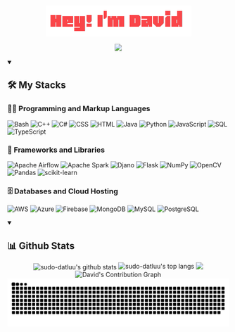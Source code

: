 <p align="center">
  <!-- Typing SVG by DenverCoder1 - https://github.com/DenverCoder1/readme-typing-svg -->
  <img src="./text-logo.png" />
</p>

<p align="center">
  <!-- Typing SVG by DenverCoder1 - https://github.com/DenverCoder1/readme-typing-svg -->
  <img src="https://readme-typing-svg.demolab.com/?lines=A%20builder,%20An%20explorer,%20A%20learner;Data%20and%20Software%20Engineer;4%20years%20of%20coding%20experience&center=true&width=440&height=45&color=FA4549&vCenter=true&pause=1000&size=22" />
</p>

<details open>
  <summary><h2>🛠️ My Stacks</h2></summary>
  <h3>👨‍💻 Programming and Markup Languages</h3>
  <p>
    <img alt="Bash" src="https://img.shields.io/badge/Bash-121011.svg?logo=gnu-bash&logoColor=white">
    <img alt="C++" src="https://custom-icon-badges.demolab.com/badge/C++-9C033A.svg?logo=cpp2&logoColor=white">
    <img alt="C#" src="https://custom-icon-badges.demolab.com/badge/C%23-68217A.svg?logo=cs2&logoColor=white">
    <img alt="CSS" src="https://img.shields.io/badge/CSS-1572B6.svg?logo=css3&logoColor=white">
    <img alt="HTML" src="https://img.shields.io/badge/HTML-E34F26.svg?logo=html5&logoColor=white">
    <img alt="Java" src="https://custom-icon-badges.demolab.com/badge/Java-007396.svg?logo=java&logoColor=white">
    <img alt="Python" src="https://img.shields.io/badge/Python-14354C.svg?logo=python&logoColor=white">
    <img alt="JavaScript" src="https://img.shields.io/badge/JavaScript-F7DF1E.svg?logo=javascript&logoColor=black">
    <img alt="SQL" src="https://custom-icon-badges.demolab.com/badge/SQL-025E8C.svg?logo=database&logoColor=white">
    <img alt="TypeScript" src="https://img.shields.io/badge/TypeScript-007ACC.svg?logo=typescript&logoColor=white">
  </p>
  <h3>🧰 Frameworks and Libraries</h3>
  <p>
    <img alt="Apache Airflow" src="https://img.shields.io/badge/Apache%20Airflow-017CEE?logo=Apache%20Airflow&logoColor=white">
    <img alt="Apache Spark" src="https://img.shields.io/badge/Apache%20Spark-FDEE21?logo=apachespark&logoColor=black">
    <img alt="Djano" src="https://img.shields.io/badge/django-%23092E20.svg?logo=django&logoColor=white">
    <img alt="Flask" src="https://img.shields.io/badge/Flask-000000.svg?logo=flask&logoColor=white">
    <img alt="NumPy" src="https://img.shields.io/badge/Numpy-013243.svg?logo=numpy&logoColor=white">
    <img alt="OpenCV" src="https://img.shields.io/badge/opencv-%23white.svg?logo=opencv&logoColor=white">
    <img alt="Pandas" src="https://img.shields.io/badge/Pandas-150458.svg?logo=pandas&logoColor=white">
    <img alt="scikit-learn" src="https://img.shields.io/badge/scikit--learn-%23F7931E.svg?logo=scikit-learn&logoColor=white">
  </p>
  <h3>🗄️ Databases and Cloud Hosting</h3>
  <p>
    <img alt="AWS" src="https://img.shields.io/badge/azure-%230072C6.svg?logo=microsoftazure&logoColor=white">
    <img alt="Azure" src="https://img.shields.io/badge/AWS-%23FF9900.svg?logo=amazon-aws&logoColor=white">
    <img alt="Firebase" src ="https://img.shields.io/badge/firebase-%23039BE5.svg?logo=firebase">
    <img alt="MongoDB" src ="https://img.shields.io/badge/MongoDB-4ea94b.svg?logo=mongodb&logoColor=white">
    <img alt="MySQL" src="https://img.shields.io/badge/MySQL-00f.svg?logo=mysql&logoColor=white">
    <img alt="PostgreSQL" src ="https://img.shields.io/badge/PostgreSQL-316192.svg?logo=postgresql&logoColor=white">
  </p>
</details>

<details open> 
    <summary><h2>📊 Github Stats</h2></summary>
    <div align="center"">
        <img alt="sudo-datluu's github stats" src="https://github-readme-stats-ddatluu.vercel.app/api?hide_border=true&title_color=FA4549&icon_color=FA4549&text_color=ffffff&bg_color=0d1117&show_icons=true&count_private=true&username=sudo-datluu&ring_color=5acbe"/>
        <img alt="sudo-datluu's top langs" src="https://github-readme-stats.vercel.app/api/top-langs/?username=sudo-datluu&layout=compact&hide_border=true&title_color=FA4549&icon_color=FA4549&text_color=ffffff&bg_color=0d1117&show_icons=true&count_private=true&hide=jupyter%20notebook,HTML,dart,css,php,powershell,cmake&langs_count=6&size_weight=0.5&count_weight=0.5" style="max-width:100%;vertical-align: top;left: 50%;"/>
        <img src="https://streak-stats.demolab.com?user=sudo-datluu&hide_border=true&background=EBEBEB00&stroke=FA4549&ring=FA4549&fire=EBEBEB&currStreakNum=EBEBEB&currStreakLabel=EBEBEB&sideLabels=EBEBEB&sideNums=FA4549">
        <img alt="David's Contribution Graph" src="https://github-readme-activity-graph.vercel.app/graph/?username=sudo-datluu&bg_color=RRGGBBAA&title_color=FA4549&color=FA4549&line=FA4549&point=ffa3a5&hide_border=true&custom_title=Recent%20Contributions" />
        <picture>
            <!-- Dark mode -->
            <source media="(prefers-color-scheme: dark)" srcset="https://raw.githubusercontent.com/sudo-datluu/sudo-datluu/manual-run-output/only-svg/github-contribution-grid-snake-dark.svg">
            <!-- Light mode -->
            <source media="(prefers-color-scheme: light)" srcset="https://raw.githubusercontent.com/sudo-datluu/sudo-datluu/manual-run-output/only-svg/github-contribution-grid-snake.svg">
            <img src="https://raw.githubusercontent.com/sudo-datluu/sudo-datluu/manual-run-output/only-svg/github-contribution-grid-snake.svg" />    
        </picture>
    </div>
</details>

